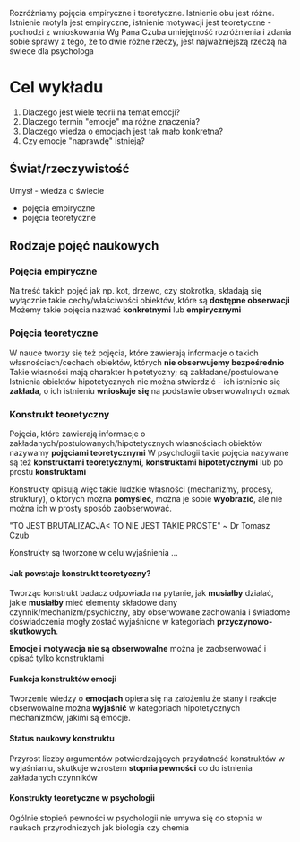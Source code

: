 
Rozróżniamy pojęcia empiryczne i teoretyczne.
Istnienie obu jest różne. 
Istnienie motyla jest empiryczne, istnienie motywacji jest teoretyczne - pochodzi z wnioskowania
Wg Pana Czuba umiejętność rozróżnienia i zdania sobie sprawy z tego, że to dwie różne rzeczy, jest najważniejszą rzeczą na świece dla psychologa
# Cel wykładu
1. Dlaczego jest wiele teorii na temat emocji?
2. Dlaczego termin "emocje" ma różne znaczenia?
3. Dlaczego wiedza o emocjach jest tak mało konkretna?
4. Czy emocje "naprawdę" istnieją?

## Świat/rzeczywistość

Umysł - wiedza o świecie
- pojęcia empiryczne
- pojęcia teoretyczne

## Rodzaje pojęć naukowych

### Pojęcia empiryczne
Na treść takich pojęć jak np. kot, drzewo, czy stokrotka, składają się wyłącznie takie cechy/właściwości obiektów, które są **dostępne obserwacji**
Możemy takie pojęcia nazwać **konkretnymi** lub **empirycznymi**
### Pojęcia teoretyczne
W nauce tworzy się też pojęcia, które zawierają informacje o takich własnościach/cechach obiektów, których **nie obserwujemy bezpośrednio**
Takie własności mają charakter hipotetyczny; są zakładane/postulowane
Istnienia obiektów hipotetycznych nie można stwierdzić - ich istnienie się **zakłada**, o ich istnieniu **wnioskuje się** na podstawie obserwowalnych oznak
### Konstrukt teoretyczny
Pojęcia, które zawierają informacje o zakładanych/postulowanych/hipotetycznych własnościach obiektów nazywamy **pojęciami teoretycznymi**
W psychologii takie pojęcia nazywane są też **konstruktami teoretycznymi**, **konstruktami hipotetycznymi** lub po prostu **konstruktami**

Konstrukty opisują więc takie ludzkie własności (mechanizmy, procesy, struktury), o których można **pomyśleć**, można je sobie **wyobrazić**, ale nie można ich w prosty sposób zaobserwować.


"TO JEST BRUTALIZACJA< TO NIE JEST TAKIE PROSTE"
~ Dr Tomasz Czub

Konstrukty są tworzone w celu wyjaśnienia ...

#### Jak powstaje konstrukt teoretyczny?
Tworząc konstrukt badacz odpowiada na pytanie, jak **musiałby** działać, jakie **musiałby** mieć elementy składowe dany czynnik/mechanizm/psychiczny, aby obserwowane zachowania i świadome doświadczenia mogły zostać wyjaśnione w kategoriach **przyczynowo-skutkowych**. 

**Emocje i motywacja nie są obserwowalne**
można je zaobserwować i opisać tylko konstruktami

#### Funkcja konstruktów emocji
Tworzenie wiedzy o **emocjach** opiera się na założeniu że stany i reakcje obserwowalne można **wyjaśnić** w kategoriach hipotetycznych mechanizmów, jakimi są emocje.


#### Status naukowy konstruktu
Przyrost liczby argumentów potwierdzających przydatność konstruktów w wyjaśnianiu, skutkuje wzrostem **stopnia pewności** co do istnienia zakładanych czynników

#### Konstrukty teoretyczne w psychologii
Ogólnie stopień pewności w psychologii nie umywa się do stopnia w naukach przyrodniczych jak biologia czy chemia